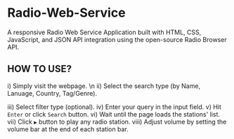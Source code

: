 # Radio-Web-Service
A responsive Radio Web Service Application built with HTML, CSS, JavaScript, and JSON API integration using the open-source Radio Browser API.

## HOW TO USE?
i) Simply visit the webpage.
\n
ii) Select the search type (by Name, Lanuage, Country, Tag/Genre).

iii) Select filter type (optional).
iv) Enter your query in the input field.
v) Hit `Enter` or click `Search` button.
vi) Wait until the page loads the stations' list.
vii) Click `▶` button to play any radio station.
viii) Adjust volume by setting the volume bar at the end of each station bar.
